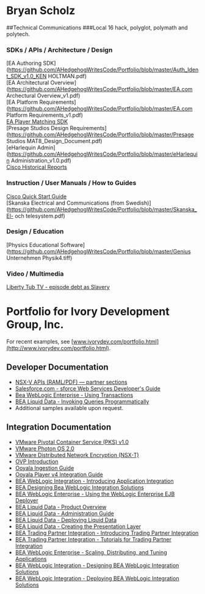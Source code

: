 # Bryan Scholz 
##Technical Communications
###Local 16 hack, polyglot, polymath and polytech.

### SDKs / APIs / Architecture / Design
[EA Authoring SDK](https://github.com/AHedgehogWritesCode/Portfolio/blob/master/Auth_Ident_SDK_v1.0_KEN HOLTMAN.pdf)  
[EA Architectural Overview](https://github.com/AHedgehogWritesCode/Portfolio/blob/master/EA.com Archectural Overview_v1.pdf)  
[EA Platform Requirements](https://github.com/AHedgehogWritesCode/Portfolio/blob/master/EA.com Platform Requirements_v1.pdf)  
[EA Player Matching SDK](https://github.com/AHedgehogWritesCode/Portfolio/blob/master/Matchmaker_SDK_v1.0.pdf)  
[Presage Studios Design Requirements](https://github.com/AHedgehogWritesCode/Portfolio/blob/master/Presage Studios MAT8_Design_Document.pdf)  
[eHarlequin Admin](https://github.com/AHedgehogWritesCode/Portfolio/blob/master/eHarlequin Administration_v1.0.pdf)  
[Cisco Historical Reports](https://github.com/AHedgehogWritesCode/Portfolio/blob/master/hr.pdf)  

### Instruction / User Manuals / How to Guides
[Cisco  Quick Start Guide](https://github.com/AHedgehogWritesCode/Portfolio/blob/master/cadquick.pdf)  
[Skanska Electrical and Communications (from Swedish)](https://github.com/AHedgehogWritesCode/Portfolio/blob/master/Skanska_El- och telesystem.pdf)  

### Design / Education
[Physics Educational Software](https://github.com/AHedgehogWritesCode/Portfolio/blob/master/Genius Unternehmen Physik4.tiff)  

### Video / Multimedia
[Liberty Tub TV - episode debt as Slavery](https://github.com/AHedgehogWritesCode/Portfolio/blob/master/LibertyTubeTV2.jpg)  


# Portfolio for Ivory Development Group, Inc.

For recent examples, see [www.ivorydev.com/portfolio.html](http://www.ivorydev.com/portfolio.html).

## <a id='dev'></a>Developer Documentation

* [NSX-V APIs (RAML/PDF) — partner sections](https://docs.vmware.com/en/VMware-NSX-for-vSphere/6.4/nsx_64_api.pdf)
* [Salesforce.com - sforce Web Services Developer's Guide](sforce-api.pdf)
* [Bea WebLogic Enterprise - Using Transactions](bea-transactions.pdf)
* [BEA Liquid Data - Invoking Queries Programmatically](bea-liquid-data-invoke.pdf)
* Additional samples available upon request.

## <a id='int'></a>Integration Documentation

* [VMware Pivotal Container Service (PKS) v1.0](vmware-pks-docs-1.0.pdf)
* [VMware Photon OS 2.0](https://vmware.github.io/photon/)
* [VMware Distributed Network Encryption (NSX-T)](https://docs.vmware.com/en/VMware-NSX-T/2.0/com.vmware.nsxt.admin.doc/GUID-94F1967F-ED97-412F-B02C-9B00B0DFC3DF.html)
* [OVP Introduction](http://help.ooyala.com/video-platform/concepts/ovp_intro.html)
* [Ooyala Ingestion Guide](ooyala-ingest.pdf)
* [Ooyala Player v4 Integration Guide](ooyala-pbv4.pdf)
* [BEA WebLogic Integration - Introducing Application Integration](bea-application-integration-intro.pdf)
* [BEA Designing Bea WebLogic Integration Solutions](bea-design.pdf)
* [BEA WebLogic Enterprise - Using the WebLogic Enterprise EJB Deployer](bea-ejb-gui.pdf)
* [BEA Liquid Data - Product Overview](bea-liquid-data-overview.pdf)
* [BEA Liquid Data - Administration Guide](bea-liquid-data-admin.pdf)
* [BEA Liquid Data - Deploying Liquid Data](bea-liquid-data-deploy.pdf)
* [BEA Liquid Data - Creating the Presentation Layer](bea-liquid-data-present.pdf)
* [BEA Trading Partner Integration - Introducing Trading Partner Integration](bea-trading-partner-intro.pdf)
* [BEA Trading Partner Integration - Tutorials for Trading Partner Integration](bea-trading-partner-tutorial.pdf)
* [BEA WebLogic Enterprise - Scaling, Distributing, and Tuning Applications](bea-tune-scale.pdf)
* [BEA WebLogic Integration - Designing BEA WebLogic Integration Solutions](bea-webLogic-integration-design.pdf)
* [BEA WebLogic Integration - Deploying BEA WebLogic Integration Solutions](bea-weblogic-integration-deploy.pdf)
